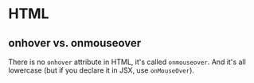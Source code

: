 # HTML

## onhover vs. onmouseover

There is no `onhover` attribute in HTML, it's called `onmouseover`. And it's all lowercase (but if you declare it in JSX, use `onMouseOver`). 
